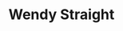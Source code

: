 ---
piece: person
published: true
title: Wendy Straight
description: "UGRR Researcher based in Fredonia, NY"
src: http://orbitist.s3.amazonaws.com/projects/ugrr/people/wstraight.jpg
---